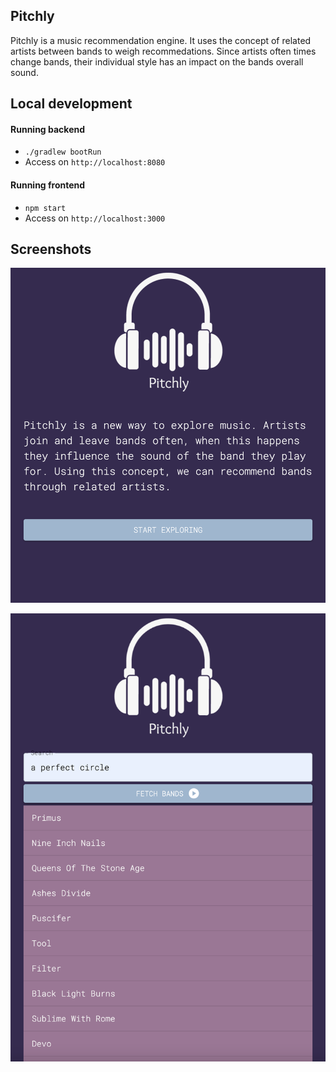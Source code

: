 ## Pitchly

Pitchly is a music recommendation engine. It uses the concept of related artists between bands to weigh recommedations. Since artists often times change bands, their individual style has an impact on the bands overall sound.

## Local development

#### Running backend
* `./gradlew bootRun`
* Access on `http://localhost:8080`

#### Running frontend
* `npm start`
* Access on `http://localhost:3000`

## Screenshots
![Alt text](/screenshots/landing.png?raw=true "Landing Page")

![Alt text](/screenshots/example.png?raw=true "Example Search")